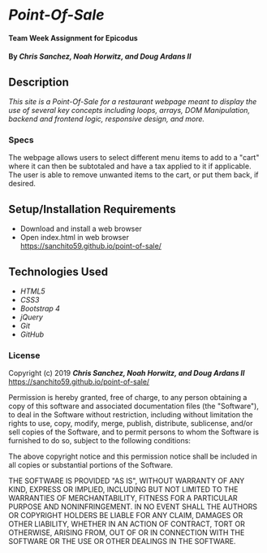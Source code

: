 # _Point-Of-Sale_

#### Team Week Assignment for Epicodus

#### By _**Chris Sanchez, Noah Horwitz, and Doug Ardans II**_

## Description

_This site is a Point-Of-Sale for a restaurant webpage meant to display the use of several key concepts including loops, arrays, DOM Manipulation, backend and frontend logic, responsive design, and more._

### Specs
The webpage allows users to select different menu items to add to a "cart" where it can then be subtotaled and have a tax applied to it if applicable. The user is able to remove unwanted items to the cart, or put them back, if desired.

## Setup/Installation Requirements

* Download and install a web browser
* Open index.html in web browser\
https://sanchito59.github.io/point-of-sale/

## Technologies Used

* _HTML5_
* _CSS3_
* _Bootstrap 4_
* _jQuery_
* _Git_
* _GitHub_

### License

Copyright (c) 2019 ****_Chris Sanchez, Noah Horwitz, and Doug Ardans II_****\
https://sanchito59.github.io/point-of-sale/

Permission is hereby granted, free of charge, to any person obtaining a copy of this software and associated documentation files (the "Software"), to deal in the Software without restriction, including without limitation the rights to use, copy, modify, merge, publish, distribute, sublicense, and/or sell copies of the Software, and to permit persons to whom the Software is furnished to do so, subject to the following conditions:

The above copyright notice and this permission notice shall be included in all copies or substantial portions of the Software.

THE SOFTWARE IS PROVIDED "AS IS", WITHOUT WARRANTY OF ANY KIND, EXPRESS OR IMPLIED, INCLUDING BUT NOT LIMITED TO THE WARRANTIES OF MERCHANTABILITY, FITNESS FOR A PARTICULAR PURPOSE AND NONINFRINGEMENT. IN NO EVENT SHALL THE AUTHORS OR COPYRIGHT HOLDERS BE LIABLE FOR ANY CLAIM, DAMAGES OR OTHER LIABILITY, WHETHER IN AN ACTION OF CONTRACT, TORT OR OTHERWISE, ARISING FROM, OUT OF OR IN CONNECTION WITH THE SOFTWARE OR THE USE OR OTHER DEALINGS IN THE SOFTWARE.
